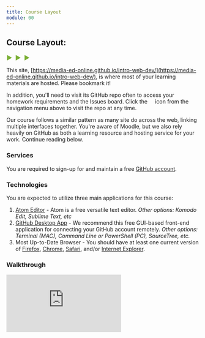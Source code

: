 ```yaml
---
title: Course Layout
module: 00
---
```


## Course Layout:
<span style="color: #79AF33; font-size: medium; font-weight: bold">▶ &nbsp;▶  &nbsp;▶</span>

This site, [https://media-ed-online.github.io/intro-web-dev/](https://media-ed-online.github.io/intro-web-dev/), is where most of your learning materials are hosted. Please bookmark it!

In addition, you'll need to visit its GitHub repo often to access your homework requirements and the Issues board. Click the &nbsp;<a href="https://github.com/Media-Ed-Online/intro-web-dev"><i class="fa fa-github fa-lg"></i></a> &nbsp; icon from the navigation menu above to visit the repo at any time.


Our course follows a similar pattern as many site do across the web, linking multiple interfaces together. You're aware of Moodle, but we also rely heavily on GitHub as both a learning resource and hosting service for your work. Continue reading below.


### Services
You are required to sign-up for and maintain a free [GitHub account](https://github.com/).


### Technologies
You are expected to utilize three main applications for this course:
1. [Atom Editor](https://atom.io/) - Atom is a free versatile text editor. _Other options: Komodo Edit, Sublime Text, etc_
2. [GitHub Desktop App](https://desktop.github.com/) - We recommend this free GUI-based front-end application for connecting your GitHub account remotely. _Other options: Terminal (MAC), Command Line or PowerShell (PC), SourceTree, etc._
3. Most Up-to-Date Browser - You should have at least one current version of [Firefox](https://www.mozilla.org/en-US/), [Chrome](https://www.google.com/chrome/), [Safari](https://www.apple.com/safari/), and/or [Internet Explorer](https://www.microsoft.com/en-us/download/internet-explorer.aspx).


### Walkthrough

<div class="embed-responsive embed-responsive-16by9"><iframe class="embed-responsive-item" src="https://player.vimeo.com/video/203341647?color=1CCDCA&title=0&byline=0&portrait=0" frameborder="0" allowfullscreen></iframe></div>
